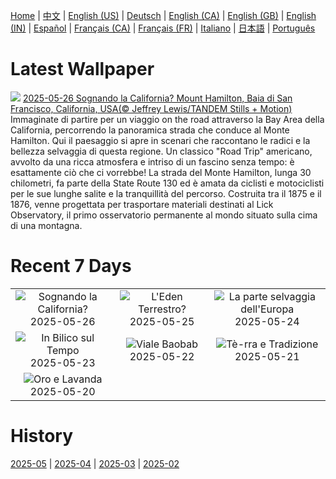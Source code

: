 [Home](../README.md) | [中文](zh-CN.md) | [English (US)](en-US.md) | [Deutsch](de-DE.md) | [English (CA)](en-CA.md) | [English (GB)](en-GB.md) | [English (IN)](en-IN.md) | [Español](es-ES.md) | [Français (CA)](fr-CA.md) | [Français (FR)](fr-FR.md) | [Italiano](it-IT.md) | [日本語](ja-JP.md) | [Português](pt-BR.md)

# Latest Wallpaper
![](https://www.bing.com/th?id=OHR.MountHamilton_IT-IT9272623470_UHD.jpg)
[2025-05-26 Sognando la California? Mount Hamilton, Baia di San Francisco, California, USA(© Jeffrey Lewis/TANDEM Stills + Motion)](https://www.bing.com/th?id=OHR.MountHamilton_IT-IT9272623470_UHD.jpg)
Immaginate di partire per un viaggio on the road attraverso la Bay Area della California, percorrendo la panoramica strada che conduce al Monte Hamilton. Qui il paesaggio si apre in scenari che raccontano le radici e la bellezza selvaggia di questa regione. Un classico "Road Trip" americano, avvolto da una ricca atmosfera e intriso di un fascino senza tempo: è esattamente ciò che ci vorrebbe! La strada del Monte Hamilton, lunga 30 chilometri, fa parte della State Route 130 ed è amata da ciclisti e motociclisti per le sue lunghe salite e la tranquillità del percorso. Costruita tra il 1875 e il 1876, venne progettata per trasportare materiali destinati al Lick Observatory, il primo osservatorio permanente al mondo situato sulla cima di una montagna.

# Recent 7 Days
|  |  |  |
|:---:|:---:|:---:|
| ![](https://www.bing.com/th?id=OHR.MountHamilton_IT-IT9272623470_400x240.jpg "Sognando la California?") 2025-05-26 | ![](https://www.bing.com/th?id=OHR.ButchartFlowers_IT-IT9191711194_400x240.jpg "L'Eden Terrestro?") 2025-05-25 | ![](https://www.bing.com/th?id=OHR.JotunheimenPark_IT-IT9090188682_400x240.jpg "La parte selvaggia dell'Europa") 2025-05-24 |
| ![](https://www.bing.com/th?id=OHR.ButterflyTurtle_IT-IT7843435777_400x240.jpg "In Bilico sul Tempo") 2025-05-23 | ![](https://www.bing.com/th?id=OHR.BaobabAvenue_IT-IT7755407638_400x240.jpg "Viale Baobab") 2025-05-22 | ![](https://www.bing.com/th?id=OHR.SongyangTeaGarden_IT-IT7668449954_400x240.jpg "Tè-rra e Tradizione") 2025-05-21 |
| ![](https://www.bing.com/th?id=OHR.HoneyBeeLavender_IT-IT3599671311_400x240.jpg "Oro e Lavanda") 2025-05-20 |  |  |

# History
[2025-05](../archives/wallpaper/it-IT/w_2025_05.md) | [2025-04](../archives/wallpaper/it-IT/w_2025_04.md) | [2025-03](../archives/wallpaper/it-IT/w_2025_03.md) | [2025-02](../archives/wallpaper/it-IT/w_2025_02.md)
